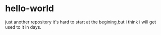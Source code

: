 # hello-world
just another repository
it's hard to start at the begining,but i think i will get used to it in days.
